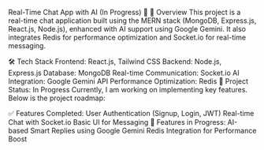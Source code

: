Real-Time Chat App with AI (In Progress) 🚀
📌 Overview
This project is a real-time chat application built using the MERN stack (MongoDB, Express.js, React.js, Node.js), enhanced with AI support using Google Gemini. It also integrates Redis for performance optimization and Socket.io for real-time messaging.

🛠️ Tech Stack
Frontend: React.js, Tailwind CSS
Backend: Node.js, Express.js
Database: MongoDB
Real-time Communication: Socket.io
AI Integration: Google Gemini API
Performance Optimization: Redis
🔄 Project Status: In Progress
Currently, I am working on implementing key features. Below is the project roadmap:

✅ Features Completed:
User Authentication (Signup, Login, JWT)
Real-time Chat with Socket.io
Basic UI for Messaging
🚧 Features in Progress:
AI-based Smart Replies using Google Gemini
Redis Integration for Performance Boost
